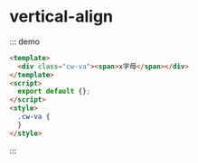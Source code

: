 # vertical-align

::: demo

```html
<template>
  <div class="cw-va"><span>x字母</span></div>
</template>
<script>
  export default {};
</script>
<style>
  .cw-va {
  }
</style>
```

:::
